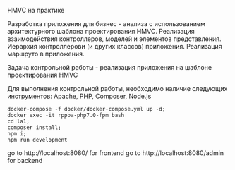 HMVC на практике 

Разработка приложения для бизнес - анализа с использованием
архитектурного шаблона проектирования HMVC.
Реализация взаимодействия контроллеров, моделей и элементов представления.
Иерархия контроллерови (и других классов) приложения. Реализация маршруто в
приложения.

Задача контрольной работы - реализация приложения на шаблоне проектирования
HMVC

Для выполнения контрольной работы, необходимо наличие следующих
инструментов: Apache, PHP, Composer, Node.js

```shell script
docker-compose -f docker/docker-compose.yml up -d;
docker exec -it rppba-php7.0-fpm bash
cd la1;
composer install;
npm i;
npm run development
```

go to http://localhost:8080/ for frontend
go to http://localhost:8080/admin for backend